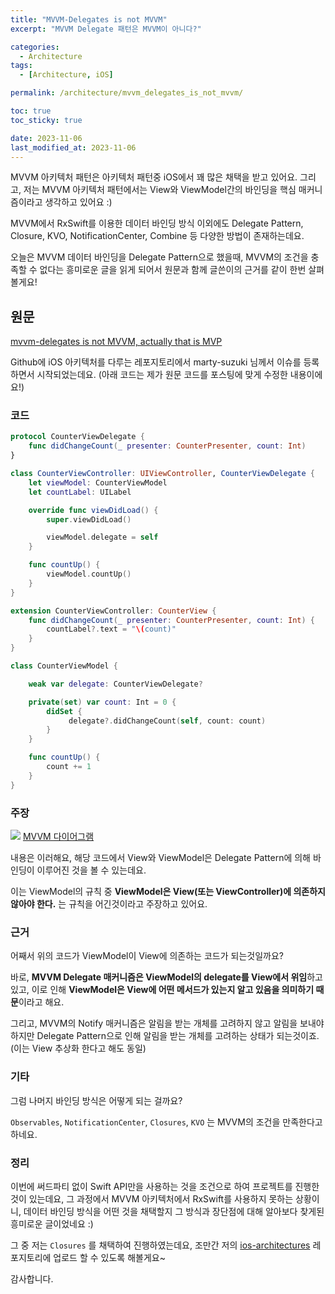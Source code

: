 ```yaml
---
title: "MVVM-Delegates is not MVVM"
excerpt: "MVVM Delegate 패턴은 MVVM이 아니다?"

categories:
  - Architecture
tags:
  - [Architecture, iOS]

permalink: /architecture/mvvm_delegates_is_not_mvvm/

toc: true
toc_sticky: true

date: 2023-11-06
last_modified_at: 2023-11-06
---
```



MVVM 아키텍처 패턴은 아키텍처 패턴중 iOS에서 꽤 많은 채택을 받고 있어요.
그리고, 저는 MVVM 아키텍처 패턴에서는 View와 ViewModel간의 바인딩을 핵심 매커니즘이라고 생각하고 있어요 :)

MVVM에서 RxSwift를 이용한 데이터 바인딩 방식 이외에도
Delegate Pattern, Closure, KVO, NotificationCenter, Combine 등
다양한 방법이 존재하는데요.

오늘은 MVVM 데이터 바인딩을 Delegate Pattern으로 했을때,
MVVM의 조건을 충족할 수 없다는 흥미로운 글을 읽게 되어서
원문과 함께 글쓴이의 근거를 같이 한번 살펴볼게요!

## 원문

[mvvm-delegates is not MVVM, actually that is MVP](https://github.com/tailec/ios-architecture/issues/4)

Github에 iOS 아키텍처를 다루는 레포지토리에서 marty-suzuki 님께서 이슈를 등록하면서 시작되었는데요.
(아래 코드는 제가 원문 코드를 포스팅에 맞게 수정한 내용이에요!)


### 코드

```swift
protocol CounterViewDelegate {
    func didChangeCount(_ presenter: CounterPresenter, count: Int)
}

class CounterViewController: UIViewController, CounterViewDelegate {
    let viewModel: CounterViewModel
    let countLabel: UILabel

    override func viewDidLoad() {
        super.viewDidLoad()

        viewModel.delegate = self
    }

    func countUp() {
        viewModel.countUp()
    }
}

extension CounterViewController: CounterView {
    func didChangeCount(_ presenter: CounterPresenter, count: Int) {
        countLabel?.text = "\(count)"
    }
}

class CounterViewModel {

    weak var delegate: CounterViewDelegate?

    private(set) var count: Int = 0 {
        didSet {
             delegate?.didChangeCount(self, count: count)
        }
    }

    func countUp() {
        count += 1
    }
}
```

### 주장

![](https://velog.velcdn.com/images/textobey/post/c4fdf2c5-2a10-4579-8db5-444dfb368443/image.png)
[MVVM 다이어그램](https://wojciechkulik.pl/ios/mvvm-coordinators-rxswift-and-sample-ios-application-with-authenticatio)

내용은 이러해요, 해당 코드에서 View와 ViewModel은 Delegate Pattern에 의해 바인딩이 이루어진 것을 볼 수 있는데요.

이는 ViewModel의 규칙 중 **ViewModel은 View(또는 ViewController)에 의존하지 않아야 한다.** 는 규칙을 어긴것이라고 주장하고 있어요.

### 근거

어째서 위의 코드가 ViewModel이 View에 의존하는 코드가 되는것일까요?

바로, **MVVM Delegate 매커니즘은 ViewModel의 delegate를 View에서 위임**하고 있고, 이로 인해 **ViewModel은 View에 어떤 메서드가 있는지 알고 있음을 의미하기 때문**이라고 해요.

그리고, MVVM의 Notify 매커니즘은 알림을 받는 개체를 고려하지 않고 알림을 보내야 하지만
Delegate Pattern으로 인해 알림을 받는 개체를 고려하는 상태가 되는것이죠. (이는 View 추상화 한다고 해도 동일)

### 기타

그럼 나머지 바인딩 방식은 어떻게 되는 걸까요?

`Observables`, `NotificationCenter`, `Closures`, `KVO` 는 MVVM의 조건을 만족한다고 하네요.

### 정리

이번에 써드파티 없이 Swift API만을 사용하는 것을 조건으로 하여 프로젝트를 진행한 것이 있는데요, 그 과정에서 MVVM 아키텍처에서 RxSwift를 사용하지 못하는 상황이니, 데이터 바인딩 방식을 어떤 것을 채택할지 그 방식과 장단점에 대해 알아보다 찾게된 흥미로운 글이었네요 :)

그 중 저는 `Closures` 를 채택하여 진행하였는데요, 조만간 저의 [ios-architectures](https://github.com/textobey/ios-architectures) 레포지토리에 업로드 할 수 있도록 해볼게요~

감사합니다.